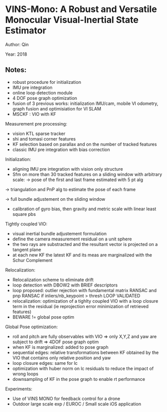 # VINS-Mono: A Robust and Versatile Monocular Visual-Inertial State Estimator

Author: Qin

Year: 2018

Notes:
---
* robust procedure for initialization
* IMU pre integration
* online loop detection module
* 4 DOF pose graph optimization 
* fusion of 3 previous works: initialization IMU/cam, mobile VI odometry, graph fusion and optimisiation for VI SLAM
* MSCKF : VIO with KF

Measurement pre processing:
* vision KTL sparse tracker 
* shi and tomasi corner features
* KF selection based on parallax and on the number of tracked features
* classic IMU pre integration with bias correction

Initialization:
* aligning IMU pre integration with vision only structure
* Sfm on more than 30 tracked features on a sliding window with arbitrary scale:
-> pose of the first and last frame estimated with 5 pt alg

-> triangulation and PnP alg to estimate the pose of each frame

-> full bundle adjustement on the sliding window
* calibration of gyro bias, then gravity and metric scale with linear least square pbs

Tightly coupled VIO:
* visual inertial bundle adjustement formulation
* define the camera measurement residual on a unit sphere
* the two rays are substracted and the resultant vector is projected on a tangent plane
* at each new KF the latest KF and its meas are marginalized with the Schur Complement

Relocalization:
* Relocalization scheme to eliminate drift
* loop detection with DBOW2 with BRIEF descriptors
* loop proposed: outlier rejection with fundamental matrix RANSAC and pnp RANSAC if inliers/nb_keypoint > thresh LOOP VALIDATED
* relocalization: optimization of a tighlty coupled VIO with a loop closure term in the residual (ie reprojection error minimization of retrieved features) 
* BEWARE != global pose optim

Global Pose optimization:
* roll and pitch are fully observables with VIO => only X,Y,Z and yaw are subject to drift => 4DOF pose graph optim
* when KF is marginalized: added to pose graph
* sequential edges: relative transformations between KF obtained by the VIO that contains only relative position and yaw
* loop closure edges: same for lc
* optimization with huber norm on lc residuals to reduce the impact of wrong loops
* downsampling of KF in the pose graph to enable rt performance

Experiments:
* Use of VINS MONO for feedback control for a drone
* Outdoor large scale exp / EUROC / Small scale iOS application
